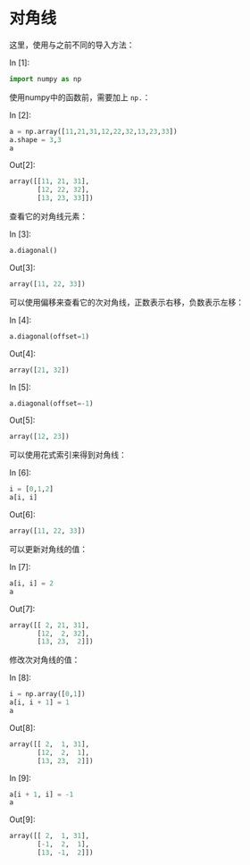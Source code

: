 # 对角线

这里，使用与之前不同的导入方法：

In [1]:

```py
import numpy as np

```

使用numpy中的函数前，需要加上 `np.`：

In [2]:

```py
a = np.array([11,21,31,12,22,32,13,23,33])
a.shape = 3,3
a

```

Out[2]:

```py
array([[11, 21, 31],
       [12, 22, 32],
       [13, 23, 33]])
```

查看它的对角线元素：

In [3]:

```py
a.diagonal()

```

Out[3]:

```py
array([11, 22, 33])
```

可以使用偏移来查看它的次对角线，正数表示右移，负数表示左移：

In [4]:

```py
a.diagonal(offset=1)

```

Out[4]:

```py
array([21, 32])
```

In [5]:

```py
a.diagonal(offset=-1)

```

Out[5]:

```py
array([12, 23])
```

可以使用花式索引来得到对角线：

In [6]:

```py
i = [0,1,2]
a[i, i]

```

Out[6]:

```py
array([11, 22, 33])
```

可以更新对角线的值：

In [7]:

```py
a[i, i] = 2
a

```

Out[7]:

```py
array([[ 2, 21, 31],
       [12,  2, 32],
       [13, 23,  2]])
```

修改次对角线的值：

In [8]:

```py
i = np.array([0,1])
a[i, i + 1] = 1
a

```

Out[8]:

```py
array([[ 2,  1, 31],
       [12,  2,  1],
       [13, 23,  2]])
```

In [9]:

```py
a[i + 1, i] = -1
a

```

Out[9]:

```py
array([[ 2,  1, 31],
       [-1,  2,  1],
       [13, -1,  2]])
```